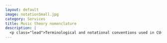 ```yaml
---
layout: default
image: notationSmall.jpg
category: Services
title: Music theory nomenclature
description: |
  <p class="lead">Terminological and notational conventions used in CU–Boulder core theory and aural skills courses.<br/><br/><a href="/nomenclature/">Read more...</a></p>
---
```

